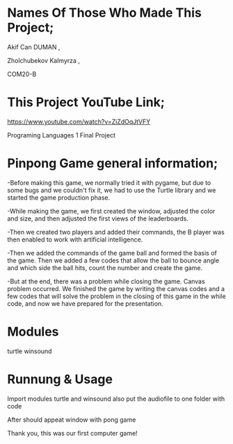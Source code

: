 # Names Of Those Who Made This Project;
Akif Can DUMAN ,

Zholchubekov Kalmyrza ,

COM20-B

# This Project YouTube Link;
https://www.youtube.com/watch?v=ZiZdOqJtVFY

Programing Languages 1 Final Project

# Pinpong Game general information;
-Before making this game, we normally tried it with pygame, but due to some bugs and we couldn't fix it, we had to use the Turtle library and we started the game production phase.

-While making the game, we first created the window, adjusted the color and size, and then adjusted the first views of the leaderboards.

-Then we created two players and added their commands, the B player was then enabled to work with artificial intelligence.

-Then we added the commands of the game ball and formed the basis of the game. Then we added a few codes that allow the ball to bounce angle and which side the ball hits, count the number and create the game.

-But at the end, there was a problem while closing the game. Canvas problem occurred. We finished the game by writing the canvas codes and a few codes that will solve the problem in the closing of this game in the while code, and now we have prepared for the presentation.

# Modules
turtle winsound

# Runnung & Usage
Import modules turtle and winsound also put the audiofile to one folder with code

After should appeat window with pong game



Thank you, this was our first computer game!
